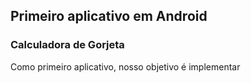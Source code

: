 ## Primeiro aplicativo em Android

### Calculadora de Gorjeta

Como primeiro aplicativo, nosso objetivo é implementar 

<!--stackedit_data:
eyJoaXN0b3J5IjpbLTExMzExNzEwMzNdfQ==
-->